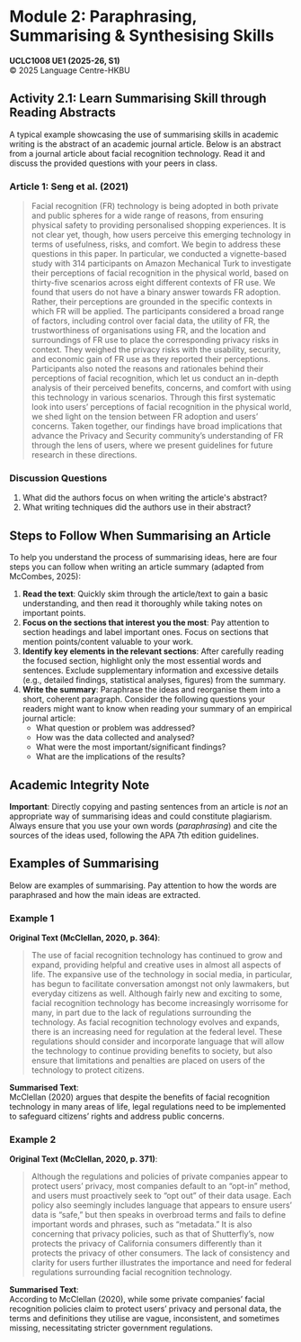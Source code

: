 # Module 2: Paraphrasing, Summarising & Synthesising Skills
**UCLC1008 UE1 (2025-26, S1)**  
© 2025 Language Centre-HKBU

## Activity 2.1: Learn Summarising Skill through Reading Abstracts

A typical example showcasing the use of summarising skills in academic writing is the abstract of an academic journal article. Below is an abstract from a journal article about facial recognition technology. Read it and discuss the provided questions with your peers in class.

### Article 1: Seng et al. (2021)
> Facial recognition (FR) technology is being adopted in both private and public spheres for a wide range of reasons, from ensuring physical safety to providing personalised shopping experiences. It is not clear yet, though, how users perceive this emerging technology in terms of usefulness, risks, and comfort. We begin to address these questions in this paper. In particular, we conducted a vignette-based study with 314 participants on Amazon Mechanical Turk to investigate their perceptions of facial recognition in the physical world, based on thirty-five scenarios across eight different contexts of FR use. We found that users do not have a binary answer towards FR adoption. Rather, their perceptions are grounded in the specific contexts in which FR will be applied. The participants considered a broad range of factors, including control over facial data, the utility of FR, the trustworthiness of organisations using FR, and the location and surroundings of FR use to place the corresponding privacy risks in context. They weighed the privacy risks with the usability, security, and economic gain of FR use as they reported their perceptions. Participants also noted the reasons and rationales behind their perceptions of facial recognition, which let us conduct an in-depth analysis of their perceived benefits, concerns, and comfort with using this technology in various scenarios. Through this first systematic look into users’ perceptions of facial recognition in the physical world, we shed light on the tension between FR adoption and users’ concerns. Taken together, our findings have broad implications that advance the Privacy and Security community’s understanding of FR through the lens of users, where we present guidelines for future research in these directions.

### Discussion Questions
1. What did the authors focus on when writing the article's abstract?
2. What writing techniques did the authors use in their abstract?

## Steps to Follow When Summarising an Article

To help you understand the process of summarising ideas, here are four steps you can follow when writing an article summary (adapted from McCombes, 2025):

1. **Read the text**: Quickly skim through the article/text to gain a basic understanding, and then read it thoroughly while taking notes on important points.
2. **Focus on the sections that interest you the most**: Pay attention to section headings and label important ones. Focus on sections that mention points/content valuable to your work.
3. **Identify key elements in the relevant sections**: After carefully reading the focused section, highlight only the most essential words and sentences. Exclude supplementary information and excessive details (e.g., detailed findings, statistical analyses, figures) from the summary.
4. **Write the summary**: Paraphrase the ideas and reorganise them into a short, coherent paragraph. Consider the following questions your readers might want to know when reading your summary of an empirical journal article:
   - What question or problem was addressed?
   - How was the data collected and analysed?
   - What were the most important/significant findings?
   - What are the implications of the results?

## Academic Integrity Note

**Important**: Directly copying and pasting sentences from an article is *not* an appropriate way of summarising ideas and could constitute plagiarism. Always ensure that you use your own words (*paraphrasing*) and cite the sources of the ideas used, following the APA 7th edition guidelines.

## Examples of Summarising

Below are examples of summarising. Pay attention to how the words are paraphrased and how the main ideas are extracted.

### Example 1
**Original Text (McClellan, 2020, p. 364)**:  
> The use of facial recognition technology has continued to grow and expand, providing helpful and creative uses in almost all aspects of life. The expansive use of the technology in social media, in particular, has begun to facilitate conversation amongst not only lawmakers, but everyday citizens as well. Although fairly new and exciting to some, facial recognition technology has become increasingly worrisome for many, in part due to the lack of regulations surrounding the technology. As facial recognition technology evolves and expands, there is an increasing need for regulation at the federal level. These regulations should consider and incorporate language that will allow the technology to continue providing benefits to society, but also ensure that limitations and penalties are placed on users of the technology to protect citizens.

**Summarised Text**:  
McClellan (2020) argues that despite the benefits of facial recognition technology in many areas of life, legal regulations need to be implemented to safeguard citizens’ rights and address public concerns.

### Example 2
**Original Text (McClellan, 2020, p. 371)**:  
> Although the regulations and policies of private companies appear to protect users’ privacy, most companies default to an “opt-in” method, and users must proactively seek to “opt out” of their data usage. Each policy also seemingly includes language that appears to ensure users’ data is “safe,” but then speaks in overbroad terms and fails to define important words and phrases, such as “metadata.” It is also concerning that privacy policies, such as that of Shutterfly’s, now protects the privacy of California consumers differently than it protects the privacy of other consumers. The lack of consistency and clarity for users further illustrates the importance and need for federal regulations surrounding facial recognition technology.

**Summarised Text**:  
According to McClellan (2020), while some private companies’ facial recognition policies claim to protect users’ privacy and personal data, the terms and definitions they utilise are vague, inconsistent, and sometimes missing, necessitating stricter government regulations.